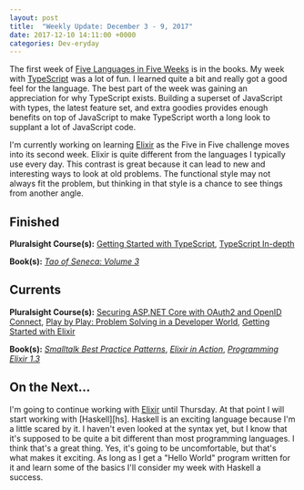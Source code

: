 ```yaml
---
layout: post
title:  "Weekly Update: December 3 - 9, 2017"
date: 2017-12-10 14:11:00 +0000
categories: Dev-eryday
---
```

The first week of [Five Languages in Five Weeks][fnf] is in the books. My week with [TypeScript][ts] was a lot of fun. I learned quite a bit and really got a good feel for the language. The best part of the week was gaining an appreciation for why TypeScript exists. Building a superset of JavaScript with types, the latest feature set, and extra goodies provides enough benefits on top of JavaScript to make TypeScript worth a long look to supplant a lot of JavaScript code.

I'm currently working on learning [Elixir][ex] as the Five in Five challenge moves into its second week. Elixir is quite different from the languages I typically use every day. This contrast is great because it can lead to new and interesting ways to look at old problems. The functional style may not always fit the problem, but thinking in that style is a chance to see things from another angle. 

Finished
--------
**Pluralsight Course(s):** [Getting Started with TypeScript][tss], [TypeScript In-depth][tsi]

**Book(s):** *[Tao of Seneca: Volume 3][tao]*

Currents
--------
**Pluralsight Course(s):**  [Securing ASP.NET Core with OAuth2 and OpenID Connect][secure], [Play by Play: Problem Solving in a Developer World][ps], [Getting Started with Elixir][expl]

**Book(s):** *[Smalltalk Best Practice Patterns][sbp]*, *[Elixir in Action][eia]*, *[Programming Elixir 1.3][pe]*

On the Next...
--------
I'm going to continue working with [Elixir][ex] until Thursday. At that point I will start working with [Haskell][hs]. Haskell is an exciting language because I'm a little scared by it. I haven't even looked at the syntax yet, but I know that it's supposed to be quite a bit different than most programming languages. I think that's a great thing. Yes, it's going to be uncomfortable, but that's what makes it exciting. As long as I get a "Hello World" program written for it and learn some of the basics I'll consider my week with Haskell a success.

[core]: https://app.pluralsight.com/library/courses/aspdotnetcore-implementing-securing-api/table-of-contents
[sbp]: https://www.amazon.com/Smalltalk-Best-Practice-Patterns-Kent/dp/013476904X
[tao]: https://tim.blog/2017/07/06/tao-of-seneca/
[secure]: https://app.pluralsight.com/library/courses/asp-dotnet-core-oauth2-openid-connect-securing/table-of-contents
[core2]: https://app.pluralsight.com/library/courses/asp-dot-net-core-oauth/table-of-contents
[clean]: https://www.amazon.com/Clean-Architecture-Craftsmans-Software-Structure/dp/0134494164/
[code]: https://www.amazon.com/Clean-Code-Handbook-Software-Craftsmanship/dp/0132350882/
[gat]: https://www.gatsbyjs.org/
[pwg]: https://github.com/jpniederer/PlayingWithGatsby
[tu]: https://www.gatsbyjs.org/tutorial/
[jek]: https://jekyllrb.com/
[gql]: http://graphql.org/
[af]: https://www.amazon.com/Animal-Farm-Fairy-Modern-Classic-ebook/dp/B003K16PUU/
[rich]: https://app.pluralsight.com/library/courses/refactoring-anemic-domain-model/table-of-contents
[ddd]: https://en.wikipedia.org/wiki/Domain-driven_design
[pod]: https://www.codingblocks.net/podcast/why-domain-driven-design/
[dd2]: https://app.pluralsight.com/library/courses/domain-driven-design-in-practice/table-of-contents
[cb]: https://www.codingblocks.net/
[dd3]: https://www.amazon.com/Domain-Driven-Design-Tackling-Complexity-Software/dp/0321125215/
[bnw]: https://www.amazon.com/Brave-New-World-Aldous-Huxley/dp/0060850523/
[pro]: https://www.bhphotovideo.com/c/product/1342184-REG/apple_mpdy2ll_a_10_5_ipad_pro_256gb.html
[tss]: https://app.pluralsight.com/library/courses/typescript-getting-started/table-of-contents
[tsi]: https://app.pluralsight.com/library/courses/typescript-in-depth/table-of-contents
[fnf]: https://dev-eryday.com/challenge/2017/11/30/Five-Languages-in-Five-Weeks.html
[ts]: https://www.typescriptlang.org/
[ex]: http://elixir-lang.github.io/
[ps]: https://app.pluralsight.com/library/courses/play-by-play-problem-solving-developer-world/table-of-contents
[expl]: https://app.pluralsight.com/library/courses/elixir-getting-started/table-of-contents
[pe]: https://pragprog.com/book/elixir13/programming-elixir-1-3
[eia]: https://www.manning.com/books/elixir-in-action